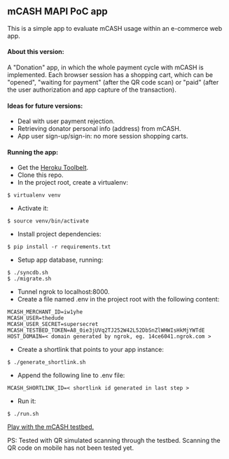 ## mCASH MAPI PoC app

This is a simple app to evaluate mCASH usage within an e-commerce web app.

#### About this version:

A "Donation" app, in which the whole payment cycle with mCASH is implemented.
Each browser session has a shopping cart, which can be "opened", "waiting for payment" (after the QR code scan) or "paid"
(after the user authorization and app capture of the transaction).

#### Ideas for future versions:

* Deal with user payment rejection.
* Retrieving donator personal info (address) from mCASH.
* App user sign-up/sign-in: no more session shopping carts.

#### Running the app:

* Get the [Heroku Toolbelt](https://toolbelt.heroku.com/).
* Clone this repo.
* In the project root, create a virtualenv:
```
$ virtualenv venv
```
* Activate it:
```
$ source venv/bin/activate
```
* Install project dependencies:
```
$ pip install -r requirements.txt
```
* Setup app database, running:
```
$ ./syncdb.sh
$ ./migrate.sh
```
* Tunnel ngrok to localhost:8000.
* Create a file named .env in the project root with the following content:
```
MCASH_MERCHANT_ID=iw1yhe
MCASH_USER=thedude
MCASH_USER_SECRET=supersecret
MCASH_TESTBED_TOKEN=A8_0ie3jUVq2TJ252W42L52DbSnZlWHWIsHkMjYWTdE
HOST_DOMAIN=< domain generated by ngrok, eg. 14ce6041.ngrok.com >
```
* Create a shortlink that points to your app instance:
```
$ ./generate_shortlink.sh
```
* Append the following line to .env file:
```
MCASH_SHORTLINK_ID=< shortlink id generated in last step >
```
* Run it:
```
$ ./run.sh
```

[Play with the mCASH testbed.](http://mcashtestbed.appspot.com/testbed/merchant/iw1yhe/)

PS: Tested with QR simulated scanning through the testbed.
Scanning the QR code on mobile has not been tested yet.